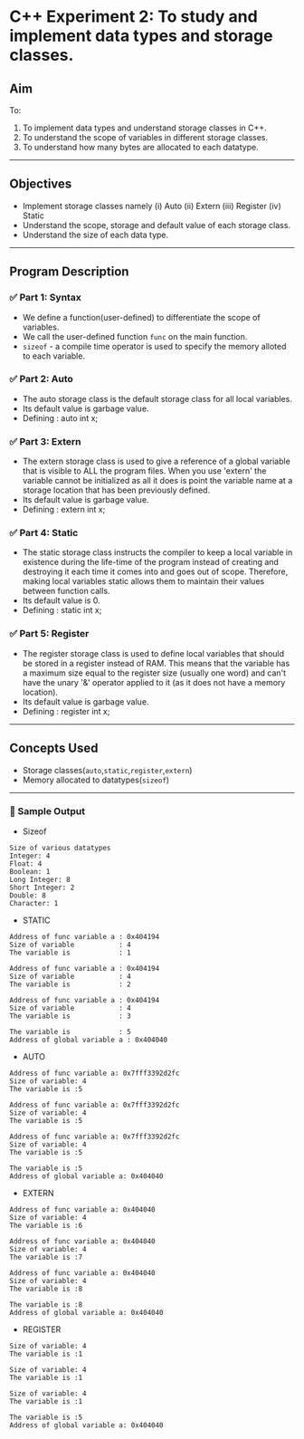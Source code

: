 # C++ Experiment 2: To study and implement data types and storage classes.

## Aim

To:
1. To implement data types and understand storage classes in C++.
2. To understand the scope of variables in different storage classes.
3. To understand how many bytes are allocated to each datatype.

---

## Objectives

- Implement storage classes namely
  (i) Auto
  (ii) Extern
  (iii) Register
  (iv) Static
- Understand the scope, storage and default value of each storage class.
- Understand the size of each data type.

---

## Program Description

### ✅ Part 1: Syntax
- We define a function(user-defined) to differentiate the scope of variables.
- We call the user-defined function `func` on the main function.
- `sizeof` - a compile time operator is used to specify the memory alloted to each variable. 

### ✅ Part 2: Auto
 - The auto storage class is the default storage class for all local variables.
 - Its default value is garbage value.
 - Defining : auto int x;


### ✅ Part 3: Extern 
 - The extern storage class is used to give a reference of a global variable that is visible to ALL the program files. When you use 'extern' the variable cannot be initialized as all it does is point the variable name at a storage location that has been previously defined.
 - Its default value is garbage value.
 - Defining : extern int x;

### ✅ Part 4: Static
 - The static storage class instructs the compiler to keep a local variable in existence during the life-time of the program instead of creating and destroying it each time it comes into and goes out of scope. Therefore, making local variables static allows them to maintain their values between function calls.
 - Its default value is 0.
 - Defining : static int x;

### ✅ Part 5: Register
 - The register storage class is used to define local variables that should be stored in a register instead of RAM. This means that the variable has a maximum size equal to the register size (usually one word) and can't have the unary '&' operator applied to it (as it does not have a memory location).
 - Its default value is garbage value.
 - Defining : register int x;

---

## Concepts Used

- Storage classes(`auto`,`static`,`register`,`extern`)
- Memory allocated to datatypes(`sizeof`)

---
### 🧪 Sample Output
- Sizeof
```
Size of various datatypes
Integer: 4
Float: 4
Boolean: 1
Long Integer: 8
Short Integer: 2
Double: 8
Character: 1
```
- STATIC 
```
Address of func variable a : 0x404194
Size of variable           : 4
The variable is            : 1

Address of func variable a : 0x404194
Size of variable           : 4
The variable is            : 2

Address of func variable a : 0x404194
Size of variable           : 4
The variable is            : 3

The variable is            : 5
Address of global variable a : 0x404040
```

- AUTO
```
Address of func variable a: 0x7fff3392d2fc
Size of variable: 4
The variable is :5

Address of func variable a: 0x7fff3392d2fc
Size of variable: 4
The variable is :5

Address of func variable a: 0x7fff3392d2fc
Size of variable: 4
The variable is :5

The variable is :5
Address of global variable a: 0x404040
```
- EXTERN
```
Address of func variable a: 0x404040
Size of variable: 4
The variable is :6

Address of func variable a: 0x404040
Size of variable: 4
The variable is :7

Address of func variable a: 0x404040
Size of variable: 4
The variable is :8

The variable is :8
Address of global variable a: 0x404040
```
- REGISTER
```
Size of variable: 4
The variable is :1

Size of variable: 4
The variable is :1

Size of variable: 4
The variable is :1

The variable is :5
Address of global variable a: 0x404040
```

 

